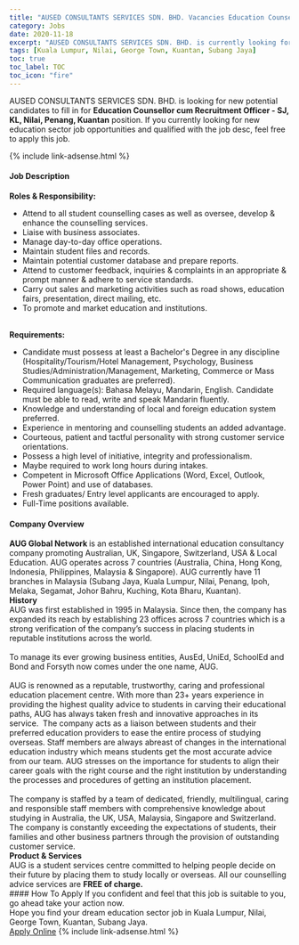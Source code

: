 ```yaml
---
title: "AUSED CONSULTANTS SERVICES SDN. BHD. Vacancies Education Counsellor cum Recruitment Officer - SJ, KL, Nilai, Penang, Kuantan" 
category: Jobs 
date: 2020-11-18 
excerpt: "AUSED CONSULTANTS SERVICES SDN. BHD. is currently looking for suitable person to fill in the Education Counsellor cum Recruitment Officer - SJ, KL, Nilai, Penang, Kuantan which positioned at Kuala Lumpur, Nilai, George Town, Kuantan, Subang Jaya" 
tags: [Kuala Lumpur, Nilai, George Town, Kuantan, Subang Jaya] 
toc: true 
toc_label: TOC 
toc_icon: "fire" 
--- 
```


<p>AUSED CONSULTANTS SERVICES SDN. BHD. is looking for new potential candidates to fill in for <b>Education Counsellor cum Recruitment Officer - SJ, KL, Nilai, Penang, Kuantan</b> position. If you currently looking for new education sector job opportunities and qualified with the job desc, feel free to apply this job.
</p>{% include link-adsense.html %} 
 <div><div><div><h4>Job Description</h4></div></div><div><div><span><div><div><strong>Roles &amp; Responsibility:</strong><br><ul><li>Attend to all student counselling cases as well as oversee, develop &amp; enhance the counselling services.</li><li>Liaise with business associates.</li><li>Manage day-to-day office operations.</li><li>Maintain student files and records.</li><li>Maintain potential customer database and prepare reports.</li><li>Attend to customer feedback, inquiries &amp; complaints in an appropriate &amp; prompt manner &amp; adhere to service standards.</li><li>Carry out sales and marketing activities such as road shows, education fairs, presentation, direct mailing, etc.</li><li>To promote and market education and institutions.</li></ul><br><strong>Requirements:</strong><br><ul><li>Candidate must possess at least a Bachelor's Degree in any discipline (Hospitality/Tourism/Hotel Management, Psychology, Business Studies/Administration/Management, Marketing, Commerce or Mass Communication graduates are preferred).</li><li>Required language(s): Bahasa Melayu, Mandarin, English. Candidate must be able to read, write and speak Mandarin fluently.</li><li>Knowledge and understanding of local and foreign education system preferred.</li><li>Experience in mentoring and counselling students an added advantage.</li><li>Courteous, patient and tactful personality with strong customer service orientations.</li><li>Possess a high level of initiative, integrity and professionalism.</li><li>Maybe required to work long hours during intakes.</li><li>Competent in Microsoft Office Applications (Word, Excel, Outlook, Power Point) and use of databases.</li><li>Fresh graduates/ Entry level applicants are encouraged to apply.</li><li>Full-Time positions available.</li></ul></div></div></span></div></div></div> 
<div><div><div><h4>Company Overview</h4></div></div><div><div><span><div><div>
<div><strong>AUG Global Network </strong>is an established international education consultancy company promoting Australian, UK, Singapore, Switzerland, USA &amp; Local Education. AUG operates across&#160;7 countries (Australia, China, Hong Kong, Indonesia, Philippines, Malaysia &amp; Singapore). AUG currently have 11 branches in Malaysia (Subang Jaya, Kuala Lumpur, Nilai, Penang, Ipoh, Melaka, Segamat, Johor Bahru, Kuching, Kota Bharu, Kuantan).</div>
</div>
<div><strong>History</strong></div>
<div>
<div>AUG was first established in 1995 in Malaysia. Since then, the company has expanded its reach by establishing 23 offices across 7 countries which is a strong verification of the company&#8217;s success in placing students in reputable institutions across the world.<br>
<br>
To manage its ever growing business entities, AusEd, UniEd, SchoolEd and Bond and Forsyth now comes under the one name, AUG.<br>
<br>
AUG is renowned as a reputable, trustworthy, caring and professional education placement centre. With more than 23+ years experience in providing the highest quality advice to students in carving their educational paths, AUG has always taken fresh and innovative approaches in its service.&#160; The company acts as a liaison between students and their preferred education providers to ease the entire process of studying overseas. Staff members are always abreast of changes in the international education industry which means students get the most accurate advice from our team. AUG stresses on the importance for students to align their career goals with the right course and the right institution by understanding the processes and procedures of getting an institution placement.<br>
<br>
The company is staffed by a team of dedicated, friendly, multilingual, caring and responsible staff members with comprehensive knowledge about studying in Australia, the UK, USA, Malaysia, Singapore and Switzerland. The company is constantly exceeding the expectations of students, their families and other business partners through the provision of outstanding customer service.</div>
</div>
<div><strong>Product &amp; Services</strong></div>
<div>
<div>AUG is a student services centre committed to helping people decide on their future by placing them to study locally or overseas. All our counselling advice services are <strong>FREE of charge.</strong></div>
</div></div></span></div></div></div> 
#### How To Apply 
If you confident and feel that this job is suitable to you, go ahead take your action now. <br/> 
Hope you find your dream education sector job in Kuala Lumpur, Nilai, George Town, Kuantan, Subang Jaya. <br/> 
<a href="https://www.jobstreet.com.my/en/job/education-counsellor-cum-recruitment-officer-sj-kl-nilai-penang-kuantan-4414295?jobId=jobstreet-my-job-4414295&sectionRank=12&token=0~2d38553a-f94c-4e3d-b421-a4fa9c17a1a0&fr=SRP%20View%20In%20New%20Ta" class="btn btn--info" target="_blank" rel="nofollow noopenner">Apply Online</a> 
{% include link-adsense.html %} 